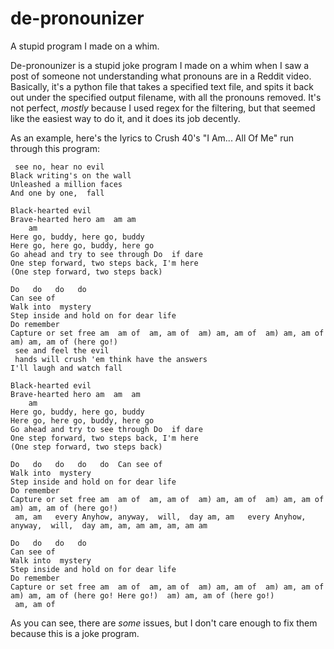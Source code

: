 # de-pronounizer
A stupid program I made on a whim.

De-pronounizer is a stupid joke program I made on a whim when I saw a post of someone not understanding what pronouns are in a Reddit video.
Basically, it's a python file that takes a specified text file, and spits it back out under the specified output filename, with all the pronouns removed.
It's not perfect, *mostly* because I used regex for the filtering, but that seemed like the easiest way to do it, and it does its job decently.

As an example, here's the lyrics to Crush 40's "I Am... All Of Me" run through this program:
```
 see no, hear no evil
Black writing's on the wall
Unleashed a million faces
And one by one,  fall

Black-hearted evil
Brave-hearted hero am  am am
    am
Here go, buddy, here go, buddy
Here go, here go, buddy, here go
Go ahead and try to see through Do  if dare
One step forward, two steps back, I'm here
(One step forward, two steps back)

Do   do   do   do  
Can see of 
Walk into  mystery
Step inside and hold on for dear life
Do remember 
Capture or set free am  am of  am, am of  am) am, am of  am) am, am of  am) am, am of (here go!)
 see and feel the evil
 hands will crush 'em think have the answers
I'll laugh and watch fall

Black-hearted evil
Brave-hearted hero am  am  am
    am
Here go, buddy, here go, buddy
Here go, here go, buddy, here go
Go ahead and try to see through Do  if dare
One step forward, two steps back, I'm here
(One step forward, two steps back)

Do   do   do   do   do  Can see of 
Walk into  mystery
Step inside and hold on for dear life
Do remember 
Capture or set free am  am of  am, am of  am) am, am of  am) am, am of  am) am, am of (here go!)
 am, am   every Anyhow, anyway,  will,  day am, am   every Anyhow, anyway,  will,  day am, am, am am, am, am am

Do   do   do   do  
Can see of 
Walk into  mystery
Step inside and hold on for dear life
Do remember 
Capture or set free am  am of  am, am of  am) am, am of  am) am, am of  am) am, am of (here go! Here go!)  am) am, am of (here go!)
 am, am of
```
As you can see, there are *some* issues, but I don't care enough to fix them because this is a joke program.
